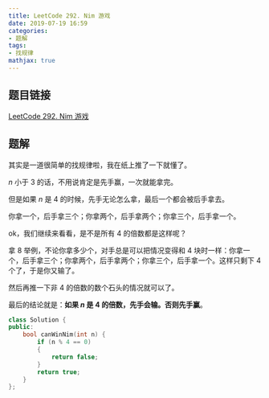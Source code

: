 ```yaml
---
title: LeetCode 292. Nim 游戏
date: 2019-07-19 16:59
categories:
- 题解
tags: 
- 找规律
mathjax: true
---
```






## 题目链接

[LeetCode 292. Nim 游戏](https://leetcode-cn.com/problems/nim-game/)

<!-- More -->

## 题解

其实是一道很简单的找规律啦，我在纸上推了一下就懂了。

$n$ 小于 $3$ 的话，不用说肯定是先手赢，一次就能拿完。

但是如果 $n$ 是 $4$ 的时候，先手无论怎么拿，最后一个都会被后手拿去。

你拿一个，后手拿三个；你拿两个，后手拿两个；你拿三个，后手拿一个。

ok，我们继续来看看，是不是所有 $4$ 的倍数都是这样呢？

拿 $8$ 举例，不论你拿多少个，对手总是可以把情况变得和 $4$ 块时一样：你拿一个，后手拿三个；你拿两个，后手拿两个；你拿三个，后手拿一个。这样只剩下 $4$ 个了，于是你又输了。

然后再推一下非 $4$ 的倍数的数个石头的情况就可以了。

最后的结论就是：**如果 $n$ 是 $4$ 的倍数，先手会输。否则先手赢**。

```cpp
class Solution {
public:
    bool canWinNim(int n) {
        if (n % 4 == 0)
        {
            return false;
        }
        return true;
    }
};
```

